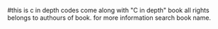 #this is c in depth codes come along with "C in depth" book all rights belongs to authours of book. for more information search book name.
